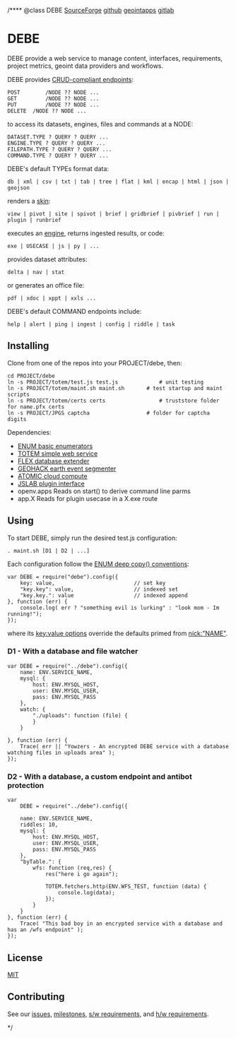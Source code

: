 /****
@class DEBE
	[SourceForge](https://sourceforge.net) 
	[github](https://github.com/acmesds/debe.git) 
	[geointapps](https://git.geointapps.org/acmesds/debe)
	[gitlab](https://gitlab.west.nga.ic.gov/acmesds/debe.git)
	
# DEBE

DEBE provide a web service to manage content, interfaces, requirements, project metrics, 
geoint data providers and workflows.  

DEBE provides [CRUD-compliant endpoints](/api.view):

	POST		/NODE ?? NODE ...
	GET			/NODE ?? NODE ...
	PUT			/NODE ?? NODE ...
	DELETE 	/NODE ?? NODE ...

to access its datasets, engines, files and commands at a NODE:

	DATASET.TYPE ? QUERY ? QUERY ...
	ENGINE.TYPE ? QUERY ? QUERY ...
	FILEPATH.TYPE ? QUERY ? QUERY ...
	COMMAND.TYPE ? QUERY ? QUERY ...

DEBE's default TYPEs format data:

	db | xml | csv | txt | tab | tree | flat | kml | encap | html | json | geojson

renders a [skin](/skinguide.view):

	view | pivot | site | spivot | brief | gridbrief | pivbrief | run | plugin | runbrief

executes an [engine](/api.view), returns ingested results, or code:

	exe | USECASE | js | py | ...

provides dataset attributes:

	delta | nav | stat
	
or generates an office file:

	pdf | xdoc | xppt | xxls ...

DEBE's default COMMAND endpoints include:

	help | alert | ping | ingest | config | riddle | task

## Installing

Clone from one of the repos into your PROJECT/debe, then:

	cd PROJECT/debe
	ln -s PROJECT/totem/test.js test.js 			# unit testing
	ln -s PROJECT/totem/maint.sh maint.sh 		# test startup and maint scripts
	ln -s PROJECT/totem/certs certs					# truststore folder for name.pfx certs 
	ln -s PROJECT/JPGS captcha 	 				# folder for captcha digits

Dependencies:

* [ENUM basic enumerators](https://github.com/acmesds/enum)
* [TOTEM simple web service](https://github.com/acmesds/totem)
* [FLEX database extender](https://github.com/acmesds/flex)
* [GEOHACK earth event segmenter](https://github.com/acmesds/geohack)
* [ATOMIC cloud compute](https://github.com/acmesds/atomic) 
* [JSLAB plugin interface](https://github.com/acmesds/jslab)
* openv.apps  Reads on start() to derive command line parms  
* app.X Reads for plugin usecase in a X.exe route

## Using

To start DEBE, simply run the desired test.js configuration:
	
	. maint.sh [D1 | D2 | ...]
	
Each configuration follow the 
[ENUM deep copy() conventions](https://github.com/acmesds/enum):

	var DEBE = require("debe").config({
		key: value, 						// set key
		"key.key": value, 					// indexed set
		"key.key.": value					// indexed append
	}, function (err) {
		console.log( err ? "something evil is lurking" : "look mom - Im running!");
	});

where its [key:value options](/shares/prm/debe/index.html) override the defaults
primed from [nick:"NAME"](/apps.view).

### D1 - With a database and file watcher

	var DEBE = require("../debe").config({
		name: ENV.SERVICE_NAME,
		mysql: {
			host: ENV.MYSQL_HOST,
			user: ENV.MYSQL_USER,
			pass: ENV.MYSQL_PASS
		},
		watch: {
			"./uploads": function (file) {
			}
		}

	}, function (err) {
		Trace( err || "Yowzers - An encrypted DEBE service with a database watching files in uploads area" );
	});

### D2 - With a database, a custom endpoint and antibot protection

	var 
		DEBE = require("../debe").config({

		name: ENV.SERVICE_NAME,
		riddles: 10,
		mysql: {
			host: ENV.MYSQL_HOST,
			user: ENV.MYSQL_USER,
			pass: ENV.MYSQL_PASS
		},
		"byTable.": {
			wfs: function (req,res) {
				res("here i go again");

				TOTEM.fetchers.http(ENV.WFS_TEST, function (data) {
					console.log(data);
				});
			}
		}
	}, function (err) {
		Trace( "This bad boy in an encrypted service with a database and has an /wfs endpoint" );
	});
		
## License

[MIT](LICENSE)

## Contributing

See our [issues](/issues.view), [milestones](/milestones.view), [s/w requirements](/swreqts.view),
and [h/w requirements](/hwreqts.view).

*/
